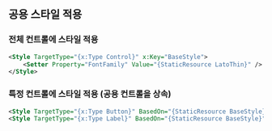 ## 공용 스타일 적용
### 전체 컨트롤에 스타일 적용
```xml
<Style TargetType="{x:Type Control}" x:Key="BaseStyle">
    <Setter Property="FontFamily" Value="{StaticResource LatoThin}" />
</Style>
```

### 특정 컨트롤에 스타일 적용 (공용 컨트롤을 상속)
```xml
<Style TargetType="{x:Type Button}" BasedOn="{StaticResource BaseStyle}" />
<Style TargetType="{x:Type Label}" BasedOn="{StaticResource BaseStyle}" />
```